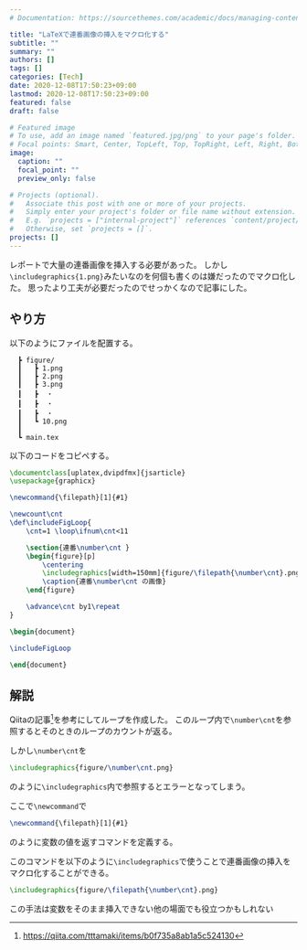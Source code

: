 ```yaml
---
# Documentation: https://sourcethemes.com/academic/docs/managing-content/

title: "LaTeXで連番画像の挿入をマクロ化する"
subtitle: ""
summary: ""
authors: []
tags: []
categories: [Tech]
date: 2020-12-08T17:50:23+09:00
lastmod: 2020-12-08T17:50:23+09:00
featured: false
draft: false

# Featured image
# To use, add an image named `featured.jpg/png` to your page's folder.
# Focal points: Smart, Center, TopLeft, Top, TopRight, Left, Right, BottomLeft, Bottom, BottomRight.
image:
  caption: ""
  focal_point: ""
  preview_only: false

# Projects (optional).
#   Associate this post with one or more of your projects.
#   Simply enter your project's folder or file name without extension.
#   E.g. `projects = ["internal-project"]` references `content/project/deep-learning/index.md`.
#   Otherwise, set `projects = []`.
projects: []
---
```


レポートで大量の連番画像を挿入する必要があった。
しかし```\includegraphics{1.png}```みたいなのを何個も書くのは嫌だったのでマクロ化した。
思ったより工夫が必要だったのでせっかくなので記事にした。

## やり方
以下のようにファイルを配置する。
```
  ┣ figure/
  ┃   ┣ 1.png 
  ┃   ┣ 2.png
  ┃   ┣ 3.png
  ┃   ┣  ・
  ┃   ┣  ・
  ┃   ┣  ・
  ┃   ┗ 10.png
  ┃
  ┗ main.tex
```

以下のコードをコピペする。
```LaTeX
\documentclass[uplatex,dvipdfmx]{jsarticle}
\usepackage{graphicx}

\newcommand{\filepath}[1]{#1}

\newcount\cnt
\def\includeFigLoop{
	\cnt=1 \loop\ifnum\cnt<11

	\section{連番\number\cnt }
	\begin{figure}[p]
		\centering
		\includegraphics[width=150mm]{figure/\filepath{\number\cnt}.png}
		\caption{連番\number\cnt の画像}
	\end{figure}

	\advance\cnt by1\repeat
}

\begin{document}

\includeFigLoop

\end{document}
```

## 解説
Qiitaの記事[^1]を参考にしてループを作成した。
このループ内で```\number\cnt```を参照するとそのときのループのカウントが返る。

しかし```\number\cnt```を
```LaTeX
\includegraphics{figure/\number\cnt.png}
```
のように```\includegraphics```内で参照するとエラーとなってしまう。

ここで```\newcommand```で
```LaTeX
\newcommand{\filepath}[1]{#1}
```
のように変数の値を返すコマンドを定義する。

このコマンドを以下のように```\includegraphics```で使うことで連番画像の挿入をマクロ化することができる。
```LaTeX
\includegraphics{figure/\filepath{\number\cnt}.png}
```

この手法は変数をそのまま挿入できない他の場面でも役立つかもしれない

[^1]: https://qiita.com/tttamaki/items/b0f735a8ab1a5c524130